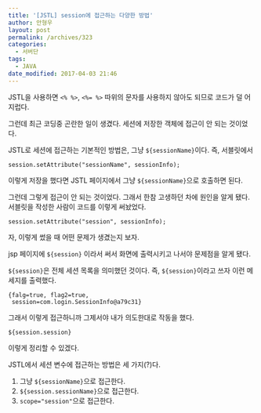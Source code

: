 ```yaml
---
title: '[JSTL] session에 접근하는 다양한 방법'
author: 안형우
layout: post
permalink: /archives/323
categories:
  - 서버단
tags:
  - JAVA
date_modified: 2017-04-03 21:46
---
```

JSTL을 사용하면 `<% %>`, `<%= %>` 따위의 문자를 사용하지 않아도 되므로 코드가 덜 어지럽다.

그런데 최근 코딩중 곤란한 일이 생겼다. 세션에 저장한 객체에 접근이 안 되는 것이었다.

JSTL로 세션에 접근하는 기본적인 방법은, 그냥 `${sessionName}`이다. 즉, 서블릿에서 

    session.setAttribute("sessionName", sessionInfo);

이렇게 저장을 했다면 JSTL 페이지에서 그냥 `${sessionName}`으로 호출하면 된다.

그런데 그렇게 접근이 안 되는 것이었다. 그래서 한참 고생하던 차에 원인을 알게 됐다. 서블릿을 작성한 사람이 코드를 이렇게 써놨었다.

    session.setAttribute("session", sessionInfo);

자, 이렇게 썼을 때 어떤 문제가 생겼는지 보자.

jsp 페이지에 `${session}` 이라서 써서 화면에 출력시키고 나서야 문제점을 알게 됐다.

`${session}`은 전체 세션 목록을 의미했던 것이다. 즉, `${session}`이라고 쓰자 이런 메세지를 출력했다.


    {falg=true, flag2=true,
     session=com.login.SessionInfo@a79c31}


그래서 이렇게 접근하니까 그제서야 내가 의도한대로 작동을 했다.

    ${session.session}

이렇게 정리할 수 있겠다.

JSTL에서 세션 변수에 접근하는 방법은 세 가지(?)다.

1.  그냥 `${sessionName}`으로 접근한다.
2.  `${session.sessionName}`으로 접근한다.
3.  `scope="session"`으로 접근한다.